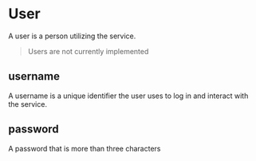 # User

A user is a person utilizing the service.

> Users are not currently implemented

## username

A username is a unique identifier the user uses to log in and interact with the service.

## password

A password that is more than three characters